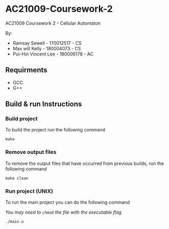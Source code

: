 # AC21009-Coursework-2
AC21009 Coursework 2 - Cellular Automaton

By:
- Ramsay Sewell - 170012517 - CS
- Max will Kelly - 180004073  - CS
- Pui-Hin Vincent Lee - 180006178  - AC


## Requirments

- GCC
- G++

## Build & run Instructions

### Build project 
To build the project run the following command

`make`

### Remove output files
To remove the output files that have occurred from previous builds,
run the following command

`make clean`

### Run project (UNIX)
To run the main project you can do the following command

*You may need to `chmod` the file with the executable flag*

`./main.o`
